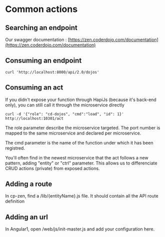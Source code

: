 # Common actions

## Searching an endpoint

Our swagger documentation : [https://zen.coderdojo.com/documentation](https://zen.coderdojo.com/documentation)

## Consuming an endpoint

```
curl 'http://localhost:8000/api/2.0/dojos'
```

## Consuming an act

If you didn't expose your function through HapiJs \(because it's back-end only\), you can still call it through the microservice directly

```
curl -d '{"role": "cd-dojos", "cmd":"load", "id": 1}' http://localhost:10301/act
```

The role parameter describe the microservice targeted. The port number is mapped to the same microservice and declared per microservice.

The cmd parameter is the name of the function under which it has been registred.

You'll often find in the newest microservice that the act follows a new pattern, adding "entity" or "ctrl" parameter. This allows us to differenciate CRUD actions \(private\) from exposed actions.

## Adding a route

In cp-zen, find a /lib/{entityName}.js file. It should contain all the API route definition

## Adding an url

In Angular1, open /web/js/init-master.js and add your configuration here.

## 



